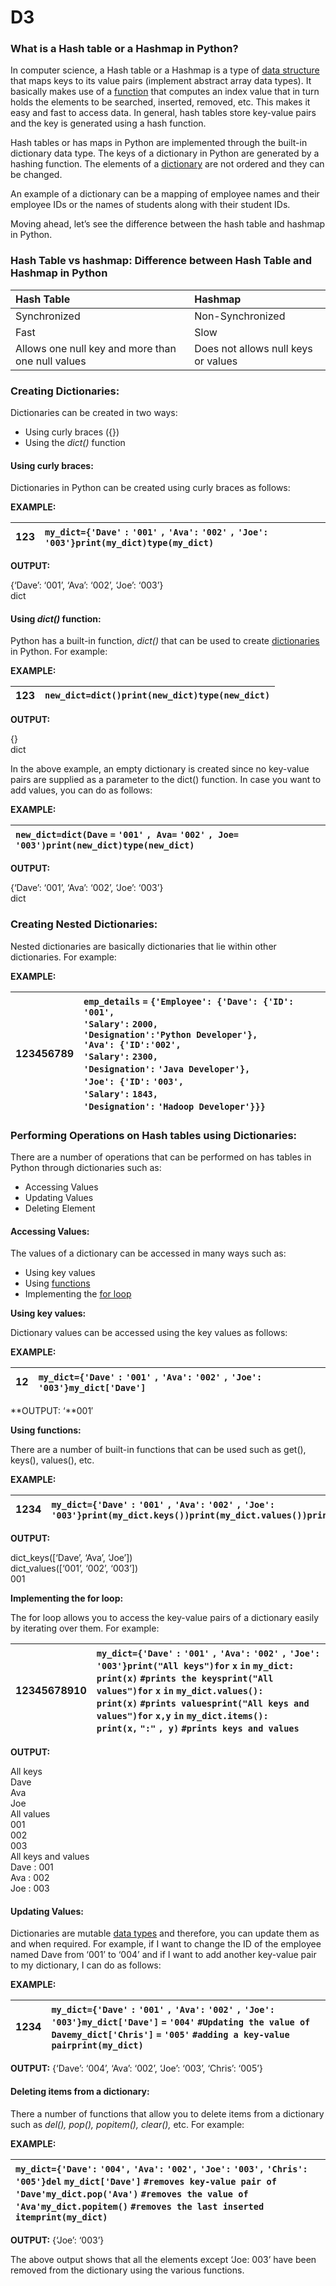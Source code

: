 # D3

### **What is a Hash table or a Hashmap in Python?**

In computer science, a Hash table or a Hashmap is a type of [data structure](https://www.edureka.co/blog/data-structures-in-python/) that maps keys to its value pairs \(implement abstract array data types\). It basically makes use of a [function](https://www.edureka.co/blog/python-functions) that computes an index value that in turn holds the elements to be searched, inserted, removed, etc. This makes it easy and fast to access data. In general, hash tables store key-value pairs and the key is generated using a hash function.

Hash tables or has maps in Python are implemented through the built-in dictionary data type. The keys of a dictionary in Python are generated by a hashing function. The elements of a [dictionary](https://www.edureka.co/blog/dictionary-in-python/) are not ordered and they can be changed.

An example of a dictionary can be a mapping of employee names and their employee IDs or the names of students along with their student IDs.

Moving ahead, let’s see the difference between the hash table and hashmap in Python.

### **Hash Table vs hashmap: Difference between Hash Table and Hashmap in Python**

| Hash Table | Hashmap |
| :--- | :--- |
| Synchronized | Non-Synchronized |
| Fast | Slow |
| Allows one null key and more than one null values | Does not allows null keys or values |

### **Creating Dictionaries:**

Dictionaries can be created in two ways:

* Using curly braces \({}\)
* Using the _dict\(\)_ function

#### **Using curly braces:**

Dictionaries in Python can be created using curly braces as follows:

**EXAMPLE:**

| 123 | `my_dict={'Dave'` `:` `'001'` `,` `'Ava':` `'002'` `,` `'Joe':` `'003'}print(my_dict)type(my_dict)` |
| :--- | :--- |


**OUTPUT:**

{‘Dave’: ‘001’, ‘Ava’: ‘002’, ‘Joe’: ‘003’}  
dict

#### **Using** _**dict\(\)**_ **function:**

Python has a built-in function, _dict\(\)_ that can be used to create [dictionaries](https://www.edureka.co/blog/sort-dictionary-by-value-in-python/) in Python. For example:

**EXAMPLE:**

| 123 | `new_dict=dict()print(new_dict)type(new_dict)` |
| :--- | :--- |


**OUTPUT:**

{}  
dict

In the above example, an empty dictionary is created since no key-value pairs are supplied as a parameter to the dict\(\) function. In case you want to add values, you can do as follows:

**EXAMPLE:**

| `new_dict=dict(Dave` `=` `'001'` `, Ava=` `'002'` `, Joe=` `'003')print(new_dict)type(new_dict)` |
| :--- |


**OUTPUT:**

{‘Dave’: ‘001’, ‘Ava’: ‘002’, ‘Joe’: ‘003’}  
dict

### **Creating Nested Dictionaries:**

Nested dictionaries are basically dictionaries that lie within other dictionaries. For example:

**EXAMPLE:**

| 123456789 | `emp_details` `=` `{'Employee': {'Dave': {'ID':` `'001',                                     'Salary':` `2000,                                     'Designation':'Python Developer'},                            'Ava': {'ID':'002',                                    'Salary':` `2300,                                    'Designation':` `'Java Developer'},                            'Joe': {'ID':` `'003',                                    'Salary':` `1843,                                    'Designation':` `'Hadoop Developer'}}}` |
| :--- | :--- |


### **Performing Operations on Hash tables using Dictionaries:**

There are a number of operations that can be performed on has tables in Python through dictionaries such as:

* Accessing Values
* Updating Values
* Deleting Element

#### **Accessing Values:**

The values of a dictionary can be accessed in many ways such as:

* Using key values
* Using [functions](https://www.edureka.co/blog/python-functions)
* Implementing the [for loop](https://www.edureka.co/blog/loops-in-python/#Whatisforloopandwhileloop?)

**Using key values:**

Dictionary values can be accessed using the key values as follows:

**EXAMPLE:**

| 12 | `my_dict={'Dave'` `:` `'001'` `,` `'Ava':` `'002'` `,` `'Joe':` `'003'}my_dict['Dave']` |
| :--- | :--- |


**OUTPUT: ‘**001′



**Using functions:**

There are a number of built-in functions that can be used such as get\(\), keys\(\), values\(\), etc.

**EXAMPLE:**

| 1234 | `my_dict={'Dave'` `:` `'001'` `,` `'Ava':` `'002'` `,` `'Joe':` `'003'}print(my_dict.keys())print(my_dict.values())print(my_dict.get('Dave'))` |
| :--- | :--- |


**OUTPUT:**

dict\_keys\(\[‘Dave’, ‘Ava’, ‘Joe’\]\)  
dict\_values\(\[‘001’, ‘002’, ‘003’\]\)  
001

**Implementing the for loop:**

The for loop allows you to access the key-value pairs of a dictionary easily by iterating over them. For example:

| 12345678910 | `my_dict={'Dave'` `:` `'001'` `,` `'Ava':` `'002'` `,` `'Joe':` `'003'}print("All keys")for` `x` `in` `my_dict:    print(x)`       `#prints the keysprint("All values")for` `x` `in` `my_dict.values():    print(x)`       `#prints valuesprint("All keys and values")for` `x,y` `in` `my_dict.items():    print(x,` `":"` `, y)`       `#prints keys and values` |
| :--- | :--- |


**OUTPUT:**

All keys  
Dave  
Ava  
Joe  
All values  
001  
002  
003  
All keys and values  
Dave : 001  
Ava : 002  
Joe : 003

#### **Updating Values:**

Dictionaries are mutable [data types](https://www.edureka.co/blog/python-data-types/) and therefore, you can update them as and when required. For example, if I want to change the ID of the employee named Dave from ‘001’ to ‘004’ and if I want to add another key-value pair to my dictionary, I can do as follows:

**EXAMPLE:**

| 1234 | `my_dict={'Dave'` `:` `'001'` `,` `'Ava':` `'002'` `,` `'Joe':` `'003'}my_dict['Dave']` `=` `'004'`   `#Updating the value of Davemy_dict['Chris']` `=` `'005'`  `#adding a key-value pairprint(my_dict)` |
| :--- | :--- |


**OUTPUT:** {‘Dave’: ‘004’, ‘Ava’: ‘002’, ‘Joe’: ‘003’, ‘Chris’: ‘005’}

#### **Deleting items from a dictionary:**

There a number of functions that allow you to delete items from a dictionary such as _del\(\), pop\(\), popitem\(\), clear\(\),_ etc. For example:

**EXAMPLE:**

| `my_dict={'Dave':` `'004',` `'Ava':` `'002',` `'Joe':` `'003',` `'Chris':` `'005'}del` `my_dict['Dave']`  `#removes key-value pair of 'Dave'my_dict.pop('Ava')`   `#removes the value of 'Ava'my_dict.popitem()`    `#removes the last inserted itemprint(my_dict)` |
| :--- |


**OUTPUT:** {‘Joe’: ‘003’}

The above output shows that all the elements except ‘Joe: 003’ have been removed from the dictionary using the various functions.  


